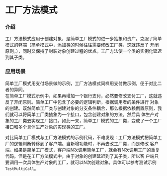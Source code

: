 # 工厂方法模式

### 介绍
工厂方法模式应用于创建对象，是简单工厂模式的进一步抽象和贵广。克服了简单模式的弊端（简单模式中，添加类的时候往往需要修改工厂类，这就违反了
开闭原则。），同时又保持了封装对象创建过程的优点。工厂方法使一个类的实例化延迟到其子类。

### 应用场景
简单工厂模式用支付场景做的示例，工厂方法模式同样用支付做示例，便于对比二者的异同。  
在简单工厂模式示例中，如果再增加一个银行支付，必然要修改支付工厂，这就违反了开闭原则。简单工厂中包含了必要的逻辑判断，根据调用者的条件进行
对象的创建。既然简单工厂类与创建对象的分支条件耦合，那么根据依赖倒置原则，我们就可以将简单工厂类抽象为一个接口，包含创建对象的方法。然后具
体生产对象的工厂类去实现工厂接口。如此一来，简单工厂模式的工厂类，变成了一个工厂接口和多个具体生产对象的实现类的工厂。  

对比简单工厂模式与工厂方法模式的示例代码，不难发现：工厂方法模式把简单工厂的逻辑判断转移到了客户端。当新增功能时，不再去改工厂类，而是修改
客户端。如果是简单工厂模式，客户端N次调用简单工厂，就会有N次调用工厂的重复代码。但是在工厂方法模式中，由于对象的创建延迟到了其子类，所以客
户端只要调用一次具体生产对象的工厂，就可以N次创建对象。具体可以参考测试示例 `TestMultiCall`。